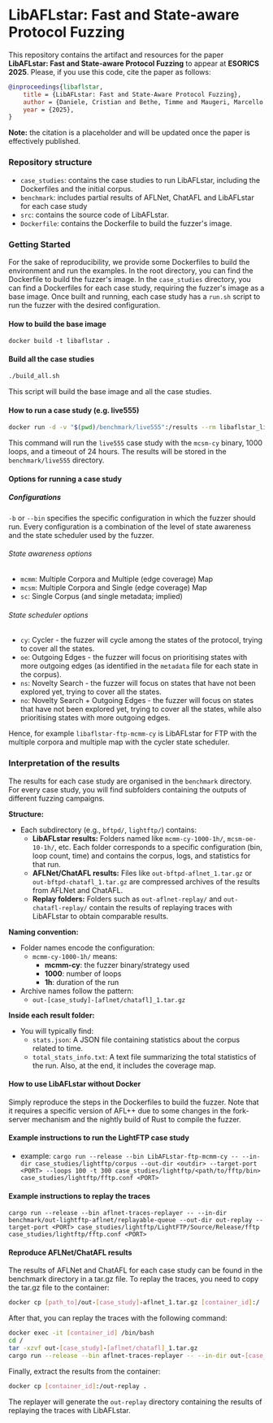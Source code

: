 # LibAFLstar: Fast and State-aware Protocol Fuzzing
This repository contains the artifact and resources for the paper **LibAFLstar: Fast and State-aware Protocol Fuzzing** to appear at **ESORICS 2025**.
Please, if you use this code, cite the paper as follows:

```bibtex
@inproceedings{libaflstar,
    title = {LibAFLstar: Fast and State-Aware Protocol Fuzzing},
    author = {Daniele, Cristian and Bethe, Timme and Maugeri, Marcello and Continella, Andrea and Poll, Erik},
    year = {2025},
}
```

**Note:** the citation is a placeholder and will be updated once the paper is effectively published.

### Repository structure
- `case_studies`: contains the case studies to run LibAFLstar, including the Dockerfiles and the initial corpus.
- `benchmark`: includes partial results of AFLNet, ChatAFL and LibAFLstar for each case study
- `src`: contains the source code of LibAFLstar.
- `Dockerfile`: contains the Dockerfile to build the fuzzer's image.

### Getting Started
For the sake of reproducibility, we provide some Dockerfiles to build the environment and run the examples.
In the root directory, you can find the Dockerfile to build the fuzzer's image.
In the `case_studies` directory, you can find a Dockerfiles for each case study, requiring the fuzzer's image as a base image.
Once built and running, each case study has a `run.sh` script to run the fuzzer with the desired configuration.

#### How to build the base image
`docker build -t libaflstar .`

#### Build all the case studies
```bash
./build_all.sh
```
This script will build the base image and all the case studies.

#### How to run a case study (e.g. live555)
```bash
docker run -d -v "$(pwd)/benchmark/live555":/results --rm libaflstar_live555 -b mcsm-cy -l 1000 -t 24h
```
This command will run the `live555` case study with the `mcsm-cy` binary, 1000 loops, and a timeout of 24 hours. The results will be stored in the `benchmark/live555` directory.

#### Options for running a case study
##### Configurations
`-b` or `--bin` specifies the specific configuration in which the fuzzer should run.
Every configuration is a combination of the level of state awareness and the state scheduler used by the fuzzer.

###### State awareness options
- `mcmm`: Multiple Corpora and Multiple (edge coverage) Map
- `mcsm`: Multiple Corpora and Single (edge coverage) Map
- `sc`: Single Corpus (and single metadata; implied)

###### State scheduler options
- `cy`: Cycler - the fuzzer will cycle among the states of the protocol, trying to cover all the states.
- `oe`: Outgoing Edges - the fuzzer will focus on prioritising states with more outgoing edges (as identified in the `metadata` file for each state in the corpus).
- `ns`: Novelty Search - the fuzzer will focus on states that have not been explored yet, trying to cover all the states.
- `no`: Novelty Search + Outgoing Edges - the fuzzer will focus on states that have not been explored yet, trying to cover all the states, while also prioritising states with more outgoing edges.

Hence, for example `libaflstar-ftp-mcmm-cy` is LibAFLstar for FTP with the multiple corpora and multiple map with the cycler state scheduler.

### Interpretation of the results
The results for each case study are organised in the `benchmark` directory. For every case study, you will find subfolders containing the outputs of different fuzzing campaigns.

**Structure:**
- Each subdirectory (e.g., `bftpd/`, `lightftp/`) contains:
  - **LibAFLstar results:** Folders named like `mcmm-cy-1000-1h/`, `mcsm-oe-10-1h/`, etc. Each folder corresponds to a specific configuration (bin, loop count, time) and contains the corpus, logs, and statistics for that run.
  - **AFLNet/ChatAFL results:** Files like `out-bftpd-aflnet_1.tar.gz` or `out-bftpd-chatafl_1.tar.gz` are compressed archives of the results from AFLNet and ChatAFL.
  - **Replay folders:** Folders such as `out-aflnet-replay/` and `out-chatafl-replay/` contain the results of replaying traces with LibAFLstar to obtain comparable results.

**Naming convention:**
- Folder names encode the configuration:
  - `mcmm-cy-1000-1h/` means:  
    - **mcmm-cy**: the fuzzer binary/strategy used 
    - **1000**: number of loops
    - **1h**: duration of the run
- Archive names follow the pattern:  
  - `out-[case_study]-[aflnet/chatafl]_1.tar.gz`

**Inside each result folder:**
- You will typically find:
  - `stats.json`: A JSON file containing statistics about the corpus related to time.
  - `total_stats_info.txt`: A text file summarizing the total statistics of the run. Also, at the end, it includes the coverage map.


#### How to use LibAFLstar without Docker
Simply reproduce the steps in the Dockerfiles to build the fuzzer.
Note that it requires a specific version of AFL++ due to some changes in the fork-server mechanism and the nightly build of Rust to compile the fuzzer.

#### Example instructions to run the LightFTP case study
- example: 
    `cargo run --release --bin LibAFLstar-ftp-mcmm-cy -- --in-dir case_studies/lightftp/corpus --out-dir <outdir> --target-port <PORT> --loops 100 -t 300 case_studies/lightftp/<path/to/fftp/bin> case_studies/lightftp/fftp.conf <PORT>`
#### Example instructions to replay the traces
`cargo run --release --bin aflnet-traces-replayer -- --in-dir benchmark/out-lightftp-aflnet/replayable-queue --out-dir out-replay --target-port <PORT> case_studies/lightftp/LightFTP/Source/Release/fftp case_studies/lightftp/fftp.conf <PORT>`

#### Reproduce AFLNet/ChatAFL results
The results of AFLNet and ChatAFL for each case study can be found in the benchmark directory in a tar.gz file.
To replay the traces, you need to copy the tar.gz file to the container:
```bash
docker cp [path_to]/out-[case_study]-aflnet_1.tar.gz [container_id]:/
```
After that, you can replay the traces with the following command:
```bash
docker exec -it [container_id] /bin/bash
cd /
tar -xzvf out-[case_study]-[aflnet/chatafl]_1.tar.gz
cargo run --release --bin aflnet-traces-replayer -- --in-dir out-[case_study]-[aflnet/chatafl]_1/replayable-queue --out-dir out-replay --target-port [port] [copy the last part from the run.sh script]
```
Finally, extract the results from the container:
```bash
docker cp [container_id]:/out-replay .
```
The replayer will generate the `out-replay` directory containing the results of replaying the traces with LibAFLstar.